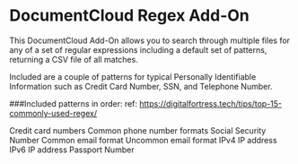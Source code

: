 
# DocumentCloud Regex Add-On

This DocumentCloud Add-On allows you to search through multiple files for any of a set of regular expressions including a default set of patterns, returning a CSV file of all matches.

Included are a couple of patterns for typical Personally Identifiable Information such as Credit Card Number, SSN, and Telephone Number.

###Included patterns in order:
ref: https://digitalfortress.tech/tips/top-15-commonly-used-regex/

Credit card numbers
Common phone number formats
Social Security Number
Common email format
Uncommon email format
IPv4 IP address
IPv6 IP address
Passport Number
